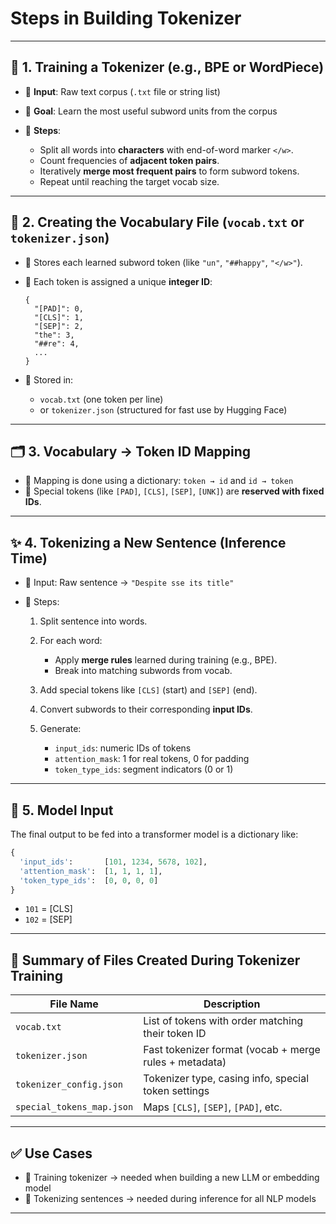 # Steps in Building Tokenizer

---

## 🔧 **1. Training a Tokenizer (e.g., BPE or WordPiece)**

* 🔹 **Input**: Raw text corpus (`.txt` file or string list)
* 🔹 **Goal**: Learn the most useful subword units from the corpus
* 🔹 **Steps**:

  * Split all words into **characters** with end-of-word marker `</w>`.
  * Count frequencies of **adjacent token pairs**.
  * Iteratively **merge most frequent pairs** to form subword tokens.
  * Repeat until reaching the target vocab size.

---

## 📁 **2. Creating the Vocabulary File (`vocab.txt` or `tokenizer.json`)**

* 🔹 Stores each learned subword token (like `"un"`, `"##happy"`, `"</w>"`).
* 🔹 Each token is assigned a unique **integer ID**:

  ```
  {
    "[PAD]": 0,
    "[CLS]": 1,
    "[SEP]": 2,
    "the": 3,
    "##re": 4,
    ...
  }
  ```
* 🔹 Stored in:

  * `vocab.txt` (one token per line)
  * or `tokenizer.json` (structured for fast use by Hugging Face)

---

## 🗂️ **3. Vocabulary → Token ID Mapping**

* 🔹 Mapping is done using a dictionary:
  `token → id` and `id → token`
* 🔹 Special tokens (like `[PAD]`, `[CLS]`, `[SEP]`, `[UNK]`) are **reserved with fixed IDs**.

---

## ✨ **4. Tokenizing a New Sentence (Inference Time)**

* 🔹 Input: Raw sentence → `"Despite sse its title"`
* 🔹 Steps:

  1. Split sentence into words.
  2. For each word:

     * Apply **merge rules** learned during training (e.g., BPE).
     * Break into matching subwords from vocab.
  3. Add special tokens like `[CLS]` (start) and `[SEP]` (end).
  4. Convert subwords to their corresponding **input IDs**.
  5. Generate:

     * `input_ids`: numeric IDs of tokens
     * `attention_mask`: 1 for real tokens, 0 for padding
     * `token_type_ids`: segment indicators (0 or 1)

---

## 🧠 **5. Model Input**

The final output to be fed into a transformer model is a dictionary like:

```python
{
  'input_ids':       [101, 1234, 5678, 102],
  'attention_mask':  [1, 1, 1, 1],
  'token_type_ids':  [0, 0, 0, 0]
}
```

* `101` = \[CLS]
* `102` = \[SEP]

---

## 🧾 **Summary of Files Created During Tokenizer Training**

| File Name                 | Description                                            |
| ------------------------- | ------------------------------------------------------ |
| `vocab.txt`               | List of tokens with order matching their token ID      |
| `tokenizer.json`          | Fast tokenizer format (vocab + merge rules + metadata) |
| `tokenizer_config.json`   | Tokenizer type, casing info, special token settings    |
| `special_tokens_map.json` | Maps `[CLS]`, `[SEP]`, `[PAD]`, etc.                   |

---

## ✅ **Use Cases**

* 🔹 Training tokenizer → needed when building a new LLM or embedding model
* 🔹 Tokenizing sentences → needed during inference for all NLP models

---


